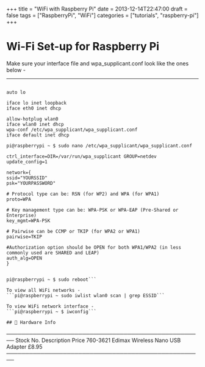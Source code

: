 +++
title = "WiFi with Raspberry Pi"
date = 2013-12-14T22:47:00
draft = false
tags = ["RaspberryPi", "WiFi"]
categories = ["tutorials", "raspberry-pi"]
+++

# Wi-Fi Set-up for Raspberry Pi

Make sure your interface file and wpa_supplicant.conf look like the ones below -

---
```pi@raspberrypi ~ $ sudo nano /etc/network/interfaces

auto lo

iface lo inet loopback
iface eth0 inet dhcp

allow-hotplug wlan0
iface wlan0 inet dhcp
wpa-conf /etc/wpa_supplicant/wpa_supplicant.conf
iface default inet dhcp

pi@raspberrypi ~ $ sudo nano /etc/wpa_supplicant/wpa_supplicant.conf

ctrl_interface=DIR=/var/run/wpa_supplicant GROUP=netdev
update_config=1

network={
ssid="YOURSSID"
psk="YOURPASSWORD"

# Protocol type can be: RSN (for WP2) and WPA (for WPA1)
proto=WPA

# Key management type can be: WPA-PSK or WPA-EAP (Pre-Shared or Enterprise)
key_mgmt=WPA-PSK

# Pairwise can be CCMP or TKIP (for WPA2 or WPA1)
pairwise=TKIP

#Authorization option should be OPEN for both WPA1/WPA2 (in less commonly used are SHARED and LEAP)
auth_alg=OPEN
}


pi@raspberrypi ~ $ sudo reboot```

To view all WiFi networks -
```pi@raspberrypi ~ sudo iwlist wlan0 scan | grep ESSID```

To view WiFi network interface -
```pi@raspberrypi ~ $ iwconfig```

## 💾 Hardware Info

```
────────────────────────────────────────────────────
Stock No. Description Price
760-3621 Edimax Wireless Nano USB Adapter £8.95
────────────────────────────────────────────────────
```

